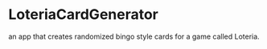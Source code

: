 # LoteriaCardGenerator
an app that creates randomized bingo style cards for a game called Loteria. 
